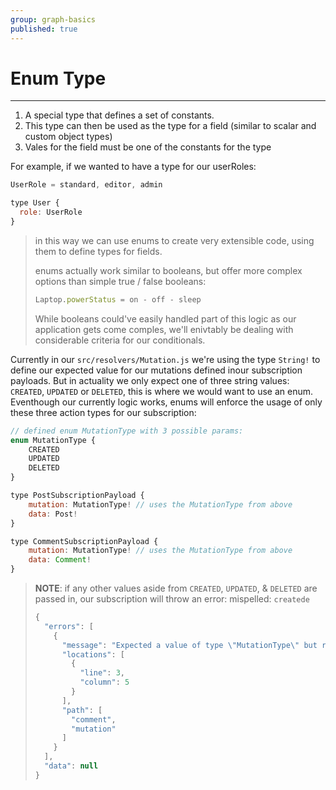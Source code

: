 ```yaml
---
group: graph-basics
published: true
---
```


# Enum Type

---------------------------------

1. A special type that defines a set of constants.
2. This type can then be used as the type for a field (similar to scalar and custom object types)
3. Vales for the field must be one of the constants for the type



For example, if we wanted to have a type for our userRoles:

```js
UserRole = standard, editor, admin

type User {
  role: UserRole
}
```

> in this way we can use enums to create very extensible code, using them to define types for fields.
>
> enums actually work similar to booleans, but offer more complex options than simple true / false booleans:
>
> ```js
> Laptop.powerStatus = on - off - sleep
> ```
>
> While booleans could've easily handled part of this logic as our application gets come comples, we'll enivtably be dealing with considerable criteria for our conditionals.



Currently in our `src/resolvers/Mutation.js` we're using the type `String!` to define our expected value for our mutations defined inour subscription payloads. But in actuality we only expect one of three string values: `CREATED`, `UPDATED` or `DELETED`, this is where we would want to use an enum. Eventhough our currently logic works, enums will enforce the usage of only these three action types for our subscription:

```js
// defined enum MutationType with 3 possible params:
enum MutationType {
    CREATED
    UPDATED
    DELETED
}

type PostSubscriptionPayload {
    mutation: MutationType! // uses the MutationType from above
    data: Post!
}

type CommentSubscriptionPayload {
    mutation: MutationType! // uses the MutationType from above
    data: Comment!
}

```

> **NOTE**: if any other values aside from `CREATED`, `UPDATED`, & `DELETED` are passed in, our subscription will throw an error: mispelled: `createde`
>
> ```js
> {
>   "errors": [
>     {
>       "message": "Expected a value of type \"MutationType\" but received: \"CREATEDE\"",
>       "locations": [
>         {
>           "line": 3,
>           "column": 5
>         }
>       ],
>       "path": [
>         "comment",
>         "mutation"
>       ]
>     }
>   ],
>   "data": null
> }
> ```
>
> 
